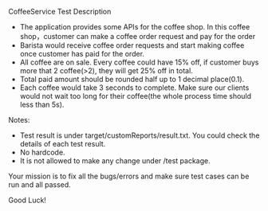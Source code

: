 CoffeeService Test Description

- The application provides some APIs for the coffee shop. In this coffee shop，customer can make a coffee order request and pay for the order
- Barista would receive coffee order requests and start making coffee once customer has paid for the order.
- All coffee are on sale. Every coffee could have 15% off, if customer buys more that 2 coffee(>2), they will get 25% off in total.
- Total paid amount should be rounded half up to 1 decimal place(0.1).
- Each coffee would take 3 seconds to complete. Make sure our clients would not wait too long for their coffee(the whole process time should less than 5s).

Notes:
- Test result is under target/customReports/result.txt. You could check the details of each test result.
- No hardcode.
- It is not allowed to make any change under /test package.

Your mission is to fix all the bugs/errors and make sure test cases can be run and all passed.

Good Luck!